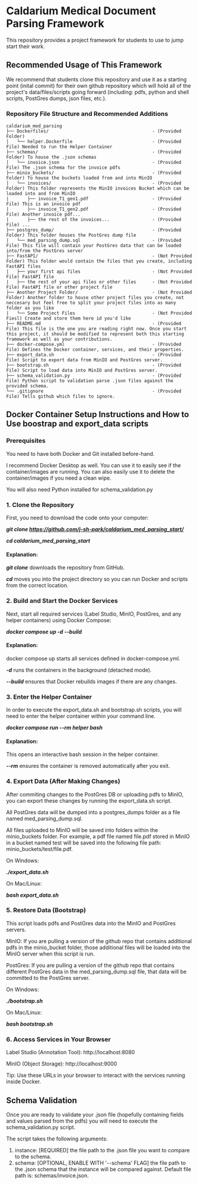 # Caldarium Medical Document Parsing Framework
This repository provides a project framework for students to use to jump start their work.

## Recommended Usage of This Framework

We recommend that students clone this repository and use it as a starting point (inital commit) for their own github repository which will hold all of the project's data/files/scripts going forward (including: pdfs, python and shell scripts, PostGres dumps, json files, etc.).

### Repository File Structure and Recommended Additions

    caldarium_med_parsing
    ├── Dockerfiles/                                       - (Provided Folder)
    │   └── helper.Dockerfile                              - (Provided File) Needed to run the Helper Container
    ├── schemas/                                           - (Provided Folder) To house the .json schemas
    │   └── invoice.json                                   - (Provided File) The .json schema for the invoice pdfs
    ├── minio_buckets/                                     - (Provided Folder) To house the buckets loaded from and into MinIO
    │   └── invoices/                                      - (Provided Folder) This folder represents the MinIO invoices Bucket which can be loaded into and from MinIO
    |       ├── invoice_T1_gen1.pdf                        - (Provided File) This is an invoice pdf
    |       ├── invoice_T1_gen2.pdf                        - (Provided File) Another invoice pdf...
    |       ├── the rest of the invoices...                - (Provided File) ...
    ├── postgres_dump/                                     - (Provided Folder) This folder houses the PostGres dump file
    |   └── med_parsing_dump.sql                           - (Provided File) This file will contain your PostGres data that can be loaded into/from the PostGres server
    ├── FastAPI/                                           - (Not Provided Folder) This folder would contain the files that you create, including FastAPI files
    |   ├── your first api files                           - (Not Provided File) FastAPI file
    |   ├── the rest of your api files or other files      - (Not Provided File) FastAPI file or other project file
    ├── Another Project Folder/                            - (Not Provided Folder) Another folder to house other project files you create, not neccesary but feel free to split your project files into as many folder as you like
    |   └── Some Project Files                             - (Not Provided Fiesl) Create and store them here id you'd like
    ├── README.md                                          - (Provided File) This file is the one you are reading right now. Once you start this project, it should be modified to represent both this starting framework as well as your contributions.
    ├── docker-compose.yml                                 - (Provided File) Defines the Docker container, services, and their properties.
    ├── export_data.sh                                     - (Provided File) Script to export data from MinIO and PostGres server.
    ├── bootstrap.sh                                       - (Provided File) Script to load data into MinIO and PostGres server.
    ├── schema_validation.py                               - (Provided File) Python script to validation parse .json files against the provided schema.
    └── .gitignore                                         - (Provided File) Tells github which files to ignore.

## Docker Container Setup Instructions and How to Use boostrap and export_data scripts

### Prerequisites

You need to have both Docker and Git installed before-hand.

I recommend Docker Desktop as well. You can use it to easily see if the container/images are running. You can also easily use it to delete the container/images if you need a clean wipe.

You will also need Python installed for schema_validation.py

### 1. Clone the Repository

First, you need to download the code onto your computer:

***git clone https://github.com/j-sh-park/caldarium_med_parsing_start/***

***cd caldarium_med_parsing_start***


#### Explanation:

***git clone*** downloads the repository from GitHub.

***cd*** moves you into the project directory so you can run Docker and scripts from the correct location.

### 2. Build and Start the Docker Services

Next, start all required services (Label Studio, MinIO, PostGres, and any helper containers) using Docker Compose:

***docker compose up -d --build***

#### Explanation:

docker compose up starts all services defined in docker-compose.yml.

***-d*** runs the containers in the background (detached mode).

***--build*** ensures that Docker rebuilds images if there are any changes.

### 3. Enter the Helper Container

In order to execute the export_data.sh and bootstrap.sh scripts, you will need to enter the helper container within your command line.

***docker compose run --rm helper bash***

#### Explanation:

This opens an interactive bash session in the helper container.

***--rm*** ensures the container is removed automatically after you exit.


### 4. Export Data (After Making Changes)

After commiting changes to the PostGres DB or uploading pdfs to MinIO, you can export these changes by running the export_data.sh script.

All PostGres data will be dumped into a postgres_dumps folder as a file named med_parsing_dump.sql.

All files uploaded to MinIO will be saved into folders within the minio_buckets folder. For example, a pdf file named file.pdf stored in MinIO in a bucket named test will be saved into the following file path: minio_buckets/test/file.pdf.

On Windows:

***./export_data.sh***


On Mac/Linux:

***bash export_data.sh***

### 5. Restore Data (Bootstrap)

This script loads pdfs and PostGres data into the MinIO and PostGres servers.

MinIO: If you are pulling a version of the github repo that contains additional pdfs in the minio_bucket folder, those additional files will be loaded into the MinIO server when this script is run.

PostGres: If you are pulling a version  of the github repo that contains different PostGres data in the med_parsing_dump.sql file, that data will be committed to the PostGres server.

On Windows:

***./bootstrap.sh***


On Mac/Linux:

***bash bootstrap.sh***

### 6. Access Services in Your Browser

Label Studio (Annotation Tool): http://localhost:8080

MinIO (Object Storage): http://localhost:9000

Tip: Use these URLs in your browser to interact with the services running inside Docker.

## Schema Validation

Once you are ready to validate your .json file (hopefully containing fields and values parsed from the pdfs) you will need to execute the schema_validation.py script.

The script takes the following arguments:

1. instance: [REQUIRED] the file path to the .json file you want to compare to the schema.
2. schema: [OPTIONAL, ENABLE WITH '--schema' FLAG] the file path to the .json schema that the instance will be compared against. Default file path is: schemas/invoice.json.

